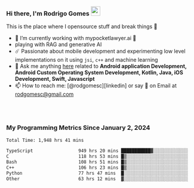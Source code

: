 
### Hi there, I'm Rodrigo Gomes <img src="https://media.giphy.com/media/hvRJCLFzcasrR4ia7z/giphy.gif" width="25px">
This is the place where I opensource stuff and break things 🤣
- 🔭 I’m currently working with mypocketlawyer.ai 💜
- playing with RAG and generative AI
- ☄️ Passionate about mobile development and experimenting low level implementations on it using `jsi`, `c++` and machine learning
- 💬 Ask me anything [here](https://github.com/rodgomesc/rodgomesc/issues) related to <b>Android application Development, Android Custom Operating System Development, Kotlin, Java, iOS Development, Swift, Javascript</b>
- 📫 How to reach me: [@rodgomesc][linkedin] or say 👋 on Email at [rodgomesc@gmail.com](mailto:rodgomesc@gmail.com)


<br/>

<!-- 
<picture>
  <img src="/github-metrics.svg" alt="Metrics">
</picture>
-->

</br>

### My Programming Metrics Since January 2, 2024 


<!--START_SECTION:waka-->

```txt
Total Time: 1,948 hrs 41 mins

TypeScript                 949 hrs 20 mins ███████████▓░░░░░░░░░░░░░   47.19 %
C                          118 hrs 53 mins █▒░░░░░░░░░░░░░░░░░░░░░░░   05.91 %
Bash                       108 hrs 51 mins █▒░░░░░░░░░░░░░░░░░░░░░░░   05.41 %
C++                        106 hrs 23 mins █▒░░░░░░░░░░░░░░░░░░░░░░░   05.29 %
Python                     77 hrs 47 mins  █░░░░░░░░░░░░░░░░░░░░░░░░   03.87 %
Other                      63 hrs 12 mins  ▓░░░░░░░░░░░░░░░░░░░░░░░░   03.14 %
```

<!--END_SECTION:waka-->
